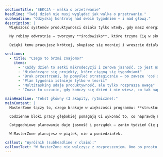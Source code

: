 ```yaml
---
sectionTitle: "SEKCJA - walka o przetrwanie"
headline: "Twój dzień nie musi wyglądać jak walka o przetrwanie."
subheadline: "Odzyskaj kontrolę nad swoim tygodniem — i nad głową."
description: |
  Większość systemów produktywności działa tylko wtedy, gdy masz energię, dyscyplinę i czas.

  My robimy odwrotnie — tworzymy **środowisko**, które trzyma Cię w skupieniu nawet wtedy, gdy świat próbuje Cię rozproszyć.

  Dzięki temu pracujesz krótcej, skupiasz się mocniej i wreszcie działasz **nad** swoim biznesem, a nie tylko w nim.

sections:
  - title: "Czego to brzmi znajomo?"
    items:
      - "Każdy dzień to setki mikrodecyzji i zerowa jasność, co jest naprawdę ważne"
      - "Niekończące się projekty, które ciągną się tygodniami"
      - "Brak przestrzeni, by pomyśleć strategicznie — bo zawsze 'coś się dzieje'"
      - "Plan tygodnia istnieje tylko w teorii"
      - "Multitasking udaje produktywność, ale tylko rozprasza uwagę"
      - "Znasz to uczucie, gdy kończy się dzień i nie wiesz, co tak naprawdę zrobiłeś?"

mainHeadline: "Tekst główny (3 akapity, rytmiczne):"
mainContent: |
  MasterZone łączy to, czego brakuje w większości programów: **strukturę, skupienie i społeczność**.

  Codzienne bloki pracy głębokiej pomagają Ci wykonać to, co naprawdę ma znaczenie.

  Cotygodniowe planowanie daje jasność i porządek — zanim tydzień Cię pochłonie.

  W MasterZone planujesz w piątek, nie w poniedziałek.

callout: "Wyróżnik (subheadline / claim):"
calloutText: "W MasterZone nie walczysz z rozproszeniem. Ono po prostu znika."
---
```

